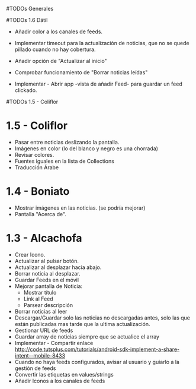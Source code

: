 #TODOs Generales


#TODOs 1.6 Dátil
- Añadir color a los canales de feeds.
- Implementar timeout para la actualización de noticias, que no se quede pillado cuando no hay cobertura.
- Añadir opción de "Actualizar al inicio"
- Comprobar funcionamiento de "Borrar noticias leídas"

- Implementar - Abrir app -vista de añadir Feed-  para guardar un feed clickado.

#TODOs 1.5 - Coliflor


# 1.5 - Coliflor
- Pasar entre noticias deslizando la pantalla.
- Imágenes en color (lo del blanco y negro es una chorrada)
- Revisar colores.
- Fuentes iguales en la lista de Collections
- Traducción Árabe



# 1.4 - Boniato
- Mostrar imágenes en las noticias. (se podría mejorar)
- Pantalla "Acerca de".


# 1.3 - Alcachofa
- Crear Icono.
- Actualizar al pulsar botón.
- Actualizar al desplazar hacia abajo.
- Borrar noticia al desplazar.
- Guardar Feeds en el móvil
- Mejorar pantalla de Noticia:
  - Mostrar título
  - Link al Feed
  - Parsear descripción
- Borrar noticias al leer
- Descargar/Guardar solo las noticias no descargadas antes, solo las que están publicadas mas tarde que la ultima actualización.
- Gestionar URL de feeds
- Guardar array de noticias siempre que se actualice el array
- Implementar - Compartir enlace
http://code.tutsplus.com/tutorials/android-sdk-implement-a-share-intent--mobile-8433
- Cuando no haya feeds configurados, avisar al usuario y guiarlo a la gestión de feeds
- Convertir las etiquetas en values/strings
- Añadir Iconos a los canales de feeds
